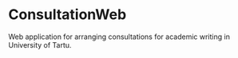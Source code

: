 # ConsultationWeb
Web application for arranging consultations for academic writing in University of Tartu.
